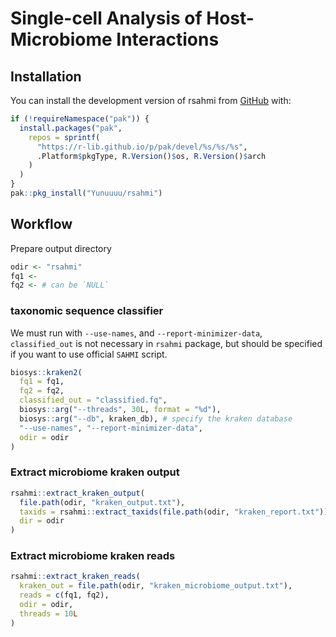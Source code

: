 
<!-- README.md is generated from README.Rmd. Please edit that file -->

# Single-cell Analysis of Host-Microbiome Interactions

<!-- badges: start -->

<!-- badges: end -->

## Installation

You can install the development version of rsahmi from
[GitHub](https://github.com/) with:

``` r
if (!requireNamespace("pak")) {
  install.packages("pak",
    repos = sprintf(
      "https://r-lib.github.io/p/pak/devel/%s/%s/%s",
      .Platform$pkgType, R.Version()$os, R.Version()$arch
    )
  )
}
pak::pkg_install("Yunuuuu/rsahmi")
```

## Workflow

Prepare output directory

``` r
odir <- "rsahmi"
fq1 <- 
fq2 <- # can be `NULL`
```

### taxonomic sequence classifier

We must run with `--use-names`, and `--report-minimizer-data`,
`classified_out` is not necessary in `rsahmi` package, but should be
specified if you want to use official `SAHMI` script.

``` r
biosys::kraken2(
  fq1 = fq1, 
  fq2 = fq2,
  classified_out = "classified.fq",
  biosys::arg("--threads", 30L, format = "%d"),
  biosys::arg("--db", kraken_db), # specify the kraken database
  "--use-names", "--report-minimizer-data",
  odir = odir
)
```

### Extract microbiome kraken output

``` r
rsahmi::extract_kraken_output(
  file.path(odir, "kraken_output.txt"),
  taxids = rsahmi::extract_taxids(file.path(odir, "kraken_report.txt")),
  dir = odir
)
```

### Extract microbiome kraken reads

``` r
rsahmi::extract_kraken_reads(
  kraken_out = file.path(odir, "kraken_microbiome_output.txt"),
  reads = c(fq1, fq2),
  odir = odir,
  threads = 10L
)
```
